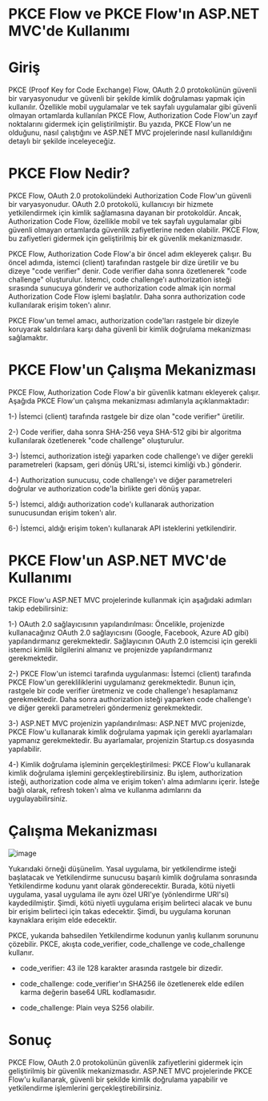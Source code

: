 # PKCE Flow ve PKCE Flow'ın ASP.NET MVC'de Kullanımı

# Giriş

PKCE (Proof Key for Code Exchange) Flow, OAuth 2.0 protokolünün güvenli bir varyasyonudur ve güvenli bir şekilde kimlik doğrulaması yapmak için kullanılır. Özellikle mobil uygulamalar ve tek sayfalı uygulamalar gibi güvenli olmayan ortamlarda kullanılan PKCE Flow, Authorization Code Flow'un zayıf noktalarını gidermek için geliştirilmiştir. Bu yazıda, PKCE Flow'un ne olduğunu, nasıl çalıştığını ve ASP.NET MVC projelerinde nasıl kullanıldığını detaylı bir şekilde inceleyeceğiz.

# PKCE Flow Nedir?

PKCE Flow, OAuth 2.0 protokolündeki Authorization Code Flow'un güvenli bir varyasyonudur. OAuth 2.0 protokolü, kullanıcıyı bir hizmete yetkilendirmek için kimlik sağlamasına dayanan bir protokoldür. Ancak, Authorization Code Flow, özellikle mobil ve tek sayfalı uygulamalar gibi güvenli olmayan ortamlarda güvenlik zafiyetlerine neden olabilir. PKCE Flow, bu zafiyetleri gidermek için geliştirilmiş bir ek güvenlik mekanizmasıdır.

PKCE Flow, Authorization Code Flow'a bir öncel adım ekleyerek çalışır. Bu öncel adımda, istemci (client) tarafından rastgele bir dize üretilir ve bu dizeye "code verifier" denir. Code verifier daha sonra özetlenerek "code challenge" oluşturulur. İstemci, code challenge'ı authorization isteği sırasında sunucuya gönderir ve authorization code almak için normal Authorization Code Flow işlemi başlatılır. Daha sonra authorization code kullanılarak erişim token'ı alınır.

PKCE Flow'un temel amacı, authorization code'ları rastgele bir dizeyle koruyarak saldırılara karşı daha güvenli bir kimlik doğrulama mekanizması sağlamaktır.

# PKCE Flow'un Çalışma Mekanizması

PKCE Flow, Authorization Code Flow'a bir güvenlik katmanı ekleyerek çalışır. Aşağıda PKCE Flow'un çalışma mekanizması adımlarıyla açıklanmaktadır:

1-) İstemci (client) tarafında rastgele bir dize olan "code verifier" üretilir.

2-) Code verifier, daha sonra SHA-256 veya SHA-512 gibi bir algoritma kullanılarak özetlenerek "code challenge" oluşturulur.

3-) İstemci, authorization isteği yaparken code challenge'ı ve diğer gerekli parametreleri (kapsam, geri dönüş URL'si, istemci kimliği vb.) gönderir.

4-) Authorization sunucusu, code challenge'ı ve diğer parametreleri doğrular ve authorization code'la birlikte geri dönüş yapar.

5-) İstemci, aldığı authorization code'ı kullanarak authorization sunucusundan erişim token'ı alır.

6-) İstemci, aldığı erişim token'ı kullanarak API isteklerini yetkilendirir.

# PKCE Flow'un ASP.NET MVC'de Kullanımı

PKCE Flow'u ASP.NET MVC projelerinde kullanmak için aşağıdaki adımları takip edebilirsiniz:

1-) OAuth 2.0 sağlayıcısının yapılandırılması: Öncelikle, projenizde kullanacağınız OAuth 2.0 sağlayıcısını (Google, Facebook, Azure AD gibi) yapılandırmanız gerekmektedir. Sağlayıcının OAuth 2.0 istemcisi için gerekli istemci kimlik bilgilerini almanız ve projenizde yapılandırmanız gerekmektedir.

2-) PKCE Flow'un istemci tarafında uygulanması: İstemci (client) tarafında PKCE Flow'un gerekliliklerini uygulamanız gerekmektedir. Bunun için, rastgele bir code verifier üretmeniz ve code challenge'ı hesaplamanız gerekmektedir. Daha sonra authorization isteği yaparken code challenge'ı ve diğer gerekli parametreleri göndermeniz gerekmektedir.

3-) ASP.NET MVC projenizin yapılandırılması: ASP.NET MVC projenizde, PKCE Flow'u kullanarak kimlik doğrulama yapmak için gerekli ayarlamaları yapmanız gerekmektedir. Bu ayarlamalar, projenizin Startup.cs dosyasında yapılabilir.

4-) Kimlik doğrulama işleminin gerçekleştirilmesi: PKCE Flow'u kullanarak kimlik doğrulama işlemini gerçekleştirebilirsiniz. Bu işlem, authorization isteği, authorization code alma ve erişim token'ı alma adımlarını içerir. İsteğe bağlı olarak, refresh token'ı alma ve kullanma adımlarını da uygulayabilirsiniz.

# Çalışma Mekanizması 

![image](https://github.com/ArdaOdabasi/Turkcell_GYGY2023_Homeworks/assets/61662021/aede0020-5bde-4c46-9ec0-606f8fa50c41)

Yukarıdaki örneği düşünelim. Yasal uygulama, bir yetkilendirme isteği başlatacak ve Yetkilendirme sunucusu başarılı kimlik doğrulama sonrasında Yetkilendirme kodunu yanıt olarak gönderecektir. Burada, kötü niyetli uygulama, yasal uygulama ile aynı özel URI'ye (yönlendirme URI'si) kaydedilmiştir. Şimdi, kötü niyetli uygulama erişim belirteci alacak ve bunu bir erişim belirteci için takas edecektir. Şimdi, bu uygulama korunan kaynaklara erişim elde edecektir.

PKCE, yukarıda bahsedilen Yetkilendirme kodunun yanlış kullanım sorununu çözebilir. PKCE, akışta code_verifier, code_challenge ve code_challenge kullanır.

* code_verifier: 43 ile 128 karakter arasında rastgele bir dizedir.

* code_challenge: code_verifier'ın SHA256 ile özetlenerek elde edilen karma değerin base64 URL kodlamasıdır.

* code_challenge: Plain veya S256 olabilir.

# Sonuç

PKCE Flow, OAuth 2.0 protokolünün güvenlik zafiyetlerini gidermek için geliştirilmiş bir güvenlik mekanizmasıdır. ASP.NET MVC projelerinde PKCE Flow'u kullanarak, güvenli bir şekilde kimlik doğrulama yapabilir ve yetkilendirme işlemlerini gerçekleştirebilirsiniz.
